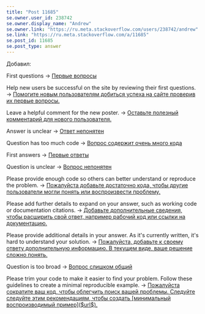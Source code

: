 ```yaml
---
title: "Post 11685"
se.owner.user_id: 238742
se.owner.display_name: "Andrew"
se.owner.link: "https://ru.meta.stackoverflow.com/users/238742/andrew"
se.link: "https://ru.meta.stackoverflow.com/a/11685"
se.post_id: 11685
se.post_type: answer
---
```

<p>Добавил:</p>
<p>First questions -&gt; <a href="https://ru.traducir.win/strings/16692" rel="nofollow noreferrer">Первые вопросы</a></p>
<p>Help new users be successful on the site by reviewing their first questions. -&gt; <a href="https://ru.traducir.win/strings/16730" rel="nofollow noreferrer">Помогите новым пользователям добиться успеха на сайте проверив их первые вопросы.</a></p>
<p>Leave a helpful comment for the new poster. -&gt; <a href="https://ru.traducir.win/strings/16704" rel="nofollow noreferrer">Оставьте полезный комментарий для нового пользователя.</a></p>
<p>Answer is unclear -&gt; <a href="https://ru.traducir.win/strings/16699" rel="nofollow noreferrer">Ответ непонятен</a></p>
<p>Question has too much code -&gt; <a href="https://ru.traducir.win/strings/16710" rel="nofollow noreferrer">Вопрос содержит очень много кода</a></p>
<p>First answers -&gt; <a href="https://ru.traducir.win/strings/16690" rel="nofollow noreferrer">Первые ответы</a></p>
<p>Question is unclear -&gt; <a href="https://ru.traducir.win/strings/16722" rel="nofollow noreferrer">Вопрос непонятен</a></p>
<p>Please provide enough code so others can better understand or reproduce the problem. -&gt; <a href="https://ru.traducir.win/strings/16705" rel="nofollow noreferrer">Пожалуйста добавьте достаточно кода, чтобы другие пользователи могли понять или воспроизвести проблему.</a></p>
<p>Please add further details to expand on your answer, such as working code or documentation citations. -&gt; <a href="https://ru.traducir.win/strings/16702" rel="nofollow noreferrer">Добавьте дополнительные сведения, чтобы расширить свой ответ, например рабочий код или ссылки на документацию.</a></p>
<p>Please provide additional details in your answer. As it's currently written, it's hard to understand your solution. -&gt; <a href="https://ru.traducir.win/strings/16717" rel="nofollow noreferrer">Пожалуйста, добавьте к своему ответу дополнительную информацию. В текущем виде, ваше решение сложно понять.</a></p>
<p>Question is too broad -&gt; <a href="https://ru.traducir.win/strings/16696" rel="nofollow noreferrer">Вопрос слишком общий</a></p>
<p>Please trim your code to make it easier to find your problem. Follow these guidelines to create a minimal reproducible example. -&gt; <a href="https://ru.traducir.win/strings/16715" rel="nofollow noreferrer">Пожалуйста сократите ваш код, чтобы облегчить поиск вашей проблемы. Следуйте следуйте этим рекомендациям, чтобы создать [минимальный воспроизводимый пример]($url$).</a></p>
